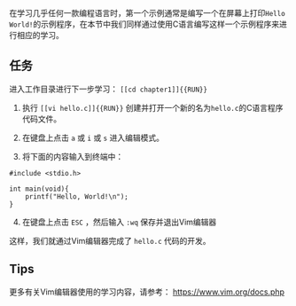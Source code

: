 在学习几乎任何一款编程语言时，第一个示例通常是编写一个在屏幕上打印`Hello World!`的示例程序，在本节中我们同样通过使用C语言编写这样一个示例程序来进行相应的学习。

## 任务 

进入工作目录进行下一步学习：
`[[cd chapter1]]{{RUN}}`

1. 执行 `[[vi hello.c]]{{RUN}}` 创建并打开一个新的名为`hello.c`的C语言程序代码文件。

2. 在键盘上点击 `a` 或 `i` 或 `s` 进入编辑模式。

3. 将下面的内容输入到终端中：
```
#include <stdio.h>

int main(void){
    printf("Hello, World!\n");
}
```

4. 在键盘上点击 `ESC` ，然后输入 `:wq` 保存并退出Vim编辑器

这样，我们就通过Vim编辑器完成了 `hello.c` 代码的开发。

## Tips

更多有关Vim编辑器使用的学习内容，请参考：
https://www.vim.org/docs.php
